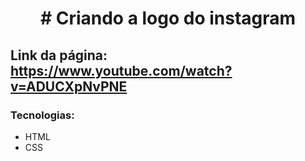 <h1 align="center"># Criando a logo do instagram</h1>

## Link da página: https://www.youtube.com/watch?v=ADUCXpNvPNE

### Tecnologias: 

- HTML
- CSS
